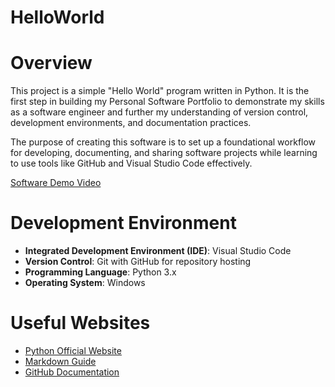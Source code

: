 # HelloWorld

# Overview

This project is a simple "Hello World" program written in Python. It is the first step in building my Personal Software Portfolio to demonstrate my skills as a software engineer and further my understanding of version control, development environments, and documentation practices.

The purpose of creating this software is to set up a foundational workflow for developing, documenting, and sharing software projects while learning to use tools like GitHub and Visual Studio Code effectively.

[Software Demo Video](http://youtube.link.goes.here)

# Development Environment

- **Integrated Development Environment (IDE)**: Visual Studio Code
- **Version Control**: Git with GitHub for repository hosting
- **Programming Language**: Python 3.x
- **Operating System**: Windows

# Useful Websites

* [Python Official Website](https://www.python.org/)
* [Markdown Guide](https://www.markdownguide.org/)
* [GitHub Documentation](https://docs.github.com/)
